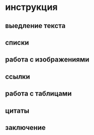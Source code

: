 # инструкция 

## выедление текста

## списки

## работа с изображениями

## ссылки

## работа с таблицами

## цитаты

## заключение 

